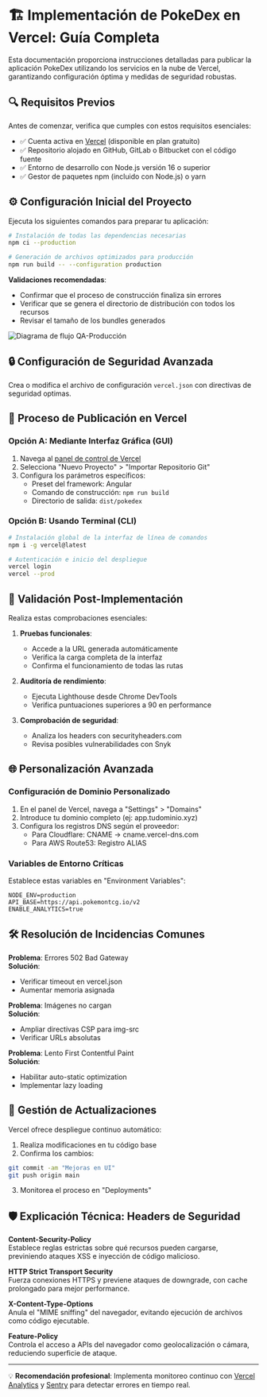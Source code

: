
# 🏗️ Implementación de PokeDex en Vercel: Guía Completa

Esta documentación proporciona instrucciones detalladas para publicar la aplicación PokeDex utilizando los servicios en la nube de Vercel, garantizando configuración óptima y medidas de seguridad robustas.

## 🔍 Requisitos Previos

Antes de comenzar, verifica que cumples con estos requisitos esenciales:

- ✅ Cuenta activa en [Vercel](https://vercel.com/signup) (disponible en plan gratuito)
- ✅ Repositorio alojado en GitHub, GitLab o Bitbucket con el código fuente
- ✅ Entorno de desarrollo con Node.js versión 16 o superior
- ✅ Gestor de paquetes npm (incluido con Node.js) o yarn

## ⚙️ Configuración Inicial del Proyecto

Ejecuta los siguientes comandos para preparar tu aplicación:

```bash
# Instalación de todas las dependencias necesarias
npm ci --production

# Generación de archivos optimizados para producción
npm run build -- --configuration production
```

**Validaciones recomendadas**:
- Confirmar que el proceso de construcción finaliza sin errores
- Verificar que se genera el directorio de distribución con todos los recursos
- Revisar el tamaño de los bundles generados

![Diagrama de flujo QA-Producción](https://i.ibb.co/dw2VT1g6/msedge-n-YXTDg2w-Em.jpg)


## 🔒 Configuración de Seguridad Avanzada

Crea o modifica el archivo de configuración `vercel.json` con directivas de seguridad optimas.

## 🚀 Proceso de Publicación en Vercel

### Opción A: Mediante Interfaz Gráfica (GUI)

1. Navega al [panel de control de Vercel](https://vercel.com/dashboard)
2. Selecciona "Nuevo Proyecto" > "Importar Repositorio Git"
3. Configura los parámetros específicos:
   - Preset del framework: Angular
   - Comando de construcción: `npm run build`
   - Directorio de salida: `dist/pokedex`

### Opción B: Usando Terminal (CLI)

```bash
# Instalación global de la interfaz de línea de comandos
npm i -g vercel@latest

# Autenticación e inicio del despliegue
vercel login
vercel --prod
```

## 🧪 Validación Post-Implementación

Realiza estas comprobaciones esenciales:

1. **Pruebas funcionales**:
   - Accede a la URL generada automáticamente
   - Verifica la carga completa de la interfaz
   - Confirma el funcionamiento de todas las rutas

2. **Auditoría de rendimiento**:
   - Ejecuta Lighthouse desde Chrome DevTools
   - Verifica puntuaciones superiores a 90 en performance

3. **Comprobación de seguridad**:
   - Analiza los headers con securityheaders.com
   - Revisa posibles vulnerabilidades con Snyk

## 🌐 Personalización Avanzada

### Configuración de Dominio Personalizado

1. En el panel de Vercel, navega a "Settings" > "Domains"
2. Introduce tu dominio completo (ej: app.tudominio.xyz)
3. Configura los registros DNS según el proveedor:
   - Para Cloudflare: CNAME → cname.vercel-dns.com
   - Para AWS Route53: Registro ALIAS

### Variables de Entorno Críticas

Establece estas variables en "Environment Variables":
```env
NODE_ENV=production
API_BASE=https://api.pokemontcg.io/v2
ENABLE_ANALYTICS=true
```

## 🛠️ Resolución de Incidencias Comunes

**Problema**: Errores 502 Bad Gateway  
**Solución**: 
- Verificar timeout en vercel.json
- Aumentar memoria asignada

**Problema**: Imágenes no cargan  
**Solución**: 
- Ampliar directivas CSP para img-src
- Verificar URLs absolutas

**Problema**: Lento First Contentful Paint  
**Solución**:
- Habilitar auto-static optimization
- Implementar lazy loading

## 🔄 Gestión de Actualizaciones

Vercel ofrece despliegue continuo automático:
1. Realiza modificaciones en tu código base
2. Confirma los cambios:
```bash
git commit -am "Mejoras en UI"
git push origin main
```
3. Monitorea el proceso en "Deployments"

## 🛡️ Explicación Técnica: Headers de Seguridad

**Content-Security-Policy**  
Establece reglas estrictas sobre qué recursos pueden cargarse, previniendo ataques XSS e inyección de código malicioso.

**HTTP Strict Transport Security**  
Fuerza conexiones HTTPS y previene ataques de downgrade, con cache prolongado para mejor performance.

**X-Content-Type-Options**  
Anula el "MIME sniffing" del navegador, evitando ejecución de archivos como código ejecutable.

**Feature-Policy**  
Controla el acceso a APIs del navegador como geolocalización o cámara, reduciendo superficie de ataque.

---

💡 **Recomendación profesional**: Implementa monitoreo continuo con [Vercel Analytics](https://vercel.com/analytics) y [Sentry](https://sentry.io) para detectar errores en tiempo real.
